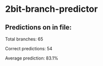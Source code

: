 # 2bit-branch-predictor

## Predictions on in file: 
Total branches: 65

Correct predictions: 54

Average prediction: 83.1%
